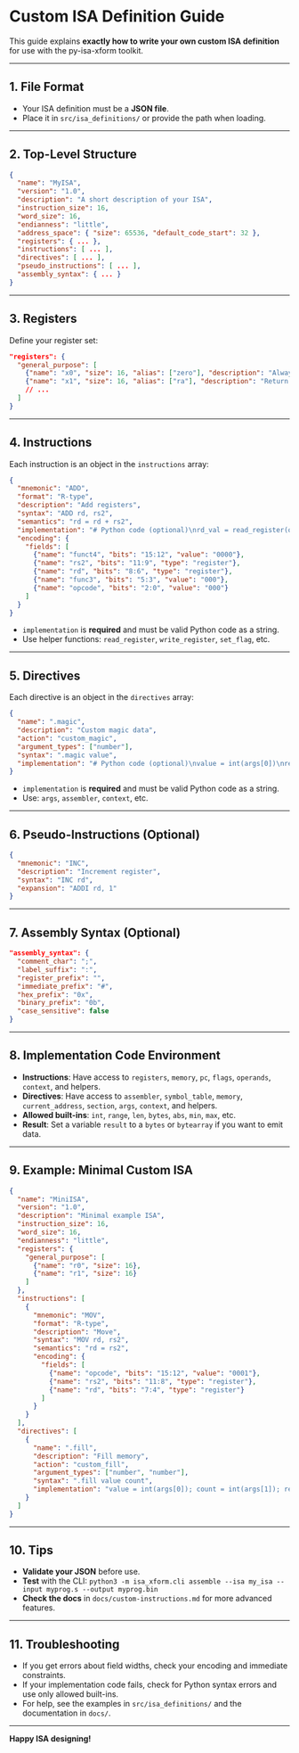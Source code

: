 # Custom ISA Definition Guide

This guide explains **exactly how to write your own custom ISA definition** for use with the py-isa-xform toolkit.

---

## 1. File Format
- Your ISA definition must be a **JSON file**.
- Place it in `src/isa_definitions/` or provide the path when loading.

---

## 2. Top-Level Structure
```json
{
  "name": "MyISA",
  "version": "1.0",
  "description": "A short description of your ISA",
  "instruction_size": 16,
  "word_size": 16,
  "endianness": "little",
  "address_space": { "size": 65536, "default_code_start": 32 },
  "registers": { ... },
  "instructions": [ ... ],
  "directives": [ ... ],
  "pseudo_instructions": [ ... ],
  "assembly_syntax": { ... }
}
```

---

## 3. Registers
Define your register set:
```json
"registers": {
  "general_purpose": [
    {"name": "x0", "size": 16, "alias": ["zero"], "description": "Always zero"},
    {"name": "x1", "size": 16, "alias": ["ra"], "description": "Return address"}
    // ...
  ]
}
```

---

## 4. Instructions
Each instruction is an object in the `instructions` array:
```json
{
  "mnemonic": "ADD",
  "format": "R-type",
  "description": "Add registers",
  "syntax": "ADD rd, rs2",
  "semantics": "rd = rd + rs2",
  "implementation": "# Python code (optional)\nrd_val = read_register(operands['rd'])\nrs2_val = read_register(operands['rs2'])\nresult = (rd_val + rs2_val) & 0xFFFF\nwrite_register(operands['rd'], result)",
  "encoding": {
    "fields": [
      {"name": "funct4", "bits": "15:12", "value": "0000"},
      {"name": "rs2", "bits": "11:9", "type": "register"},
      {"name": "rd", "bits": "8:6", "type": "register"},
      {"name": "func3", "bits": "5:3", "value": "000"},
      {"name": "opcode", "bits": "2:0", "value": "000"}
    ]
  }
}
```
- `implementation` is **required** and must be valid Python code as a string.
- Use helper functions: `read_register`, `write_register`, `set_flag`, etc.

---

## 5. Directives
Each directive is an object in the `directives` array:
```json
{
  "name": ".magic",
  "description": "Custom magic data",
  "action": "custom_magic",
  "argument_types": ["number"],
  "syntax": ".magic value",
  "implementation": "# Python code (optional)\nvalue = int(args[0])\nresult = bytes([value ^ 0xAB, value & 0xFF])\ncontext.current_address += len(result)\nassembler.context.current_address = context.current_address\nassembler.symbol_table.set_current_address(context.current_address)"
}
```
- `implementation` is **required** and must be valid Python code as a string.
- Use: `args`, `assembler`, `context`, etc.

---

## 6. Pseudo-Instructions (Optional)
```json
{
  "mnemonic": "INC",
  "description": "Increment register",
  "syntax": "INC rd",
  "expansion": "ADDI rd, 1"
}
```

---

## 7. Assembly Syntax (Optional)
```json
"assembly_syntax": {
  "comment_char": ";",
  "label_suffix": ":",
  "register_prefix": "",
  "immediate_prefix": "#",
  "hex_prefix": "0x",
  "binary_prefix": "0b",
  "case_sensitive": false
}
```

---

## 8. Implementation Code Environment
- **Instructions**: Have access to `registers`, `memory`, `pc`, `flags`, `operands`, `context`, and helpers.
- **Directives**: Have access to `assembler`, `symbol_table`, `memory`, `current_address`, `section`, `args`, `context`, and helpers.
- **Allowed built-ins**: `int`, `range`, `len`, `bytes`, `abs`, `min`, `max`, etc.
- **Result**: Set a variable `result` to a `bytes` or `bytearray` if you want to emit data.

---

## 9. Example: Minimal Custom ISA
```json
{
  "name": "MiniISA",
  "version": "1.0",
  "description": "Minimal example ISA",
  "instruction_size": 16,
  "word_size": 16,
  "endianness": "little",
  "registers": {
    "general_purpose": [
      {"name": "r0", "size": 16},
      {"name": "r1", "size": 16}
    ]
  },
  "instructions": [
    {
      "mnemonic": "MOV",
      "format": "R-type",
      "description": "Move",
      "syntax": "MOV rd, rs2",
      "semantics": "rd = rs2",
      "encoding": {
        "fields": [
          {"name": "opcode", "bits": "15:12", "value": "0001"},
          {"name": "rs2", "bits": "11:8", "type": "register"},
          {"name": "rd", "bits": "7:4", "type": "register"}
        ]
      }
    }
  ],
  "directives": [
    {
      "name": ".fill",
      "description": "Fill memory",
      "action": "custom_fill",
      "argument_types": ["number", "number"],
      "syntax": ".fill value count",
      "implementation": "value = int(args[0]); count = int(args[1]); result = bytes([value] * count); context.current_address += count; assembler.context.current_address = context.current_address; assembler.symbol_table.set_current_address(context.current_address)"
    }
  ]
}
```

---

## 10. Tips
- **Validate your JSON** before use.
- **Test** with the CLI: `python3 -m isa_xform.cli assemble --isa my_isa --input myprog.s --output myprog.bin`
- **Check the docs** in `docs/custom-instructions.md` for more advanced features.

---

## 11. Troubleshooting
- If you get errors about field widths, check your encoding and immediate constraints.
- If your implementation code fails, check for Python syntax errors and use only allowed built-ins.
- For help, see the examples in `src/isa_definitions/` and the documentation in `docs/`.

---

**Happy ISA designing!** 